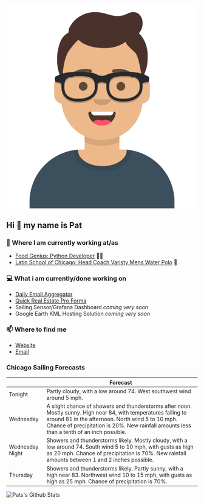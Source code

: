 [![Social banner for p-j-falconer](https://raw.githubusercontent.com/P-J-FALCONER/P-J-FALCONER/master/assets/avataaars.svg)](https://patfalconer.com/)
## Hi :wave: my name is Pat

### 💼 Where I am currently working at/as
- [Food Genius: Python Developer](https://getfoodgenius.com/) 🍔🐍
- [Latin School of Chicago: Head Coach Varisty Mens Water Polo](https://www.latinschool.org/) 🤽


### 💻 What i am currently/done working on
 - [Daily Email Aggregator](https://github.com/P-J-FALCONER/dott_daily_mail)
 - [Quick Real Estate Pro Forma](https://github.com/P-J-FALCONER/henry)
 - Sailing Sensor/Grafana Dashboard *coming very soon*
 - Google Earth KML Hosting Solution *coming very soon*

### 📫 Where to find me
 - [Website](https://patfalconer.com/)
 - [Email](mailto:patrick.j.falconer@gmail.com)


### Chicago Sailing Forecasts
|   | Forecast  |
|---|---|
| Tonight | Partly cloudy, with a low around 74. West southwest wind around 5 mph. |
| Wednesday | A slight chance of showers and thunderstorms after noon. Mostly sunny. High near 84, with temperatures falling to around 81 in the afternoon. North wind 5 to 10 mph. Chance of precipitation is 20%. New rainfall amounts less than a tenth of an inch possible. |
| Wednesday Night | Showers and thunderstorms likely. Mostly cloudy, with a low around 74. South wind 5 to 10 mph, with gusts as high as 20 mph. Chance of precipitation is 70%. New rainfall amounts between 1 and 2 inches possible. |
| Thursday | Showers and thunderstorms likely. Partly sunny, with a high near 83. Northwest wind 10 to 15 mph, with gusts as high as 25 mph. Chance of precipitation is 70%. |

![Pats's Github Stats](https://github-readme-stats.vercel.app/api?username=p-j-falconer&show_icons=true&theme=radical)
